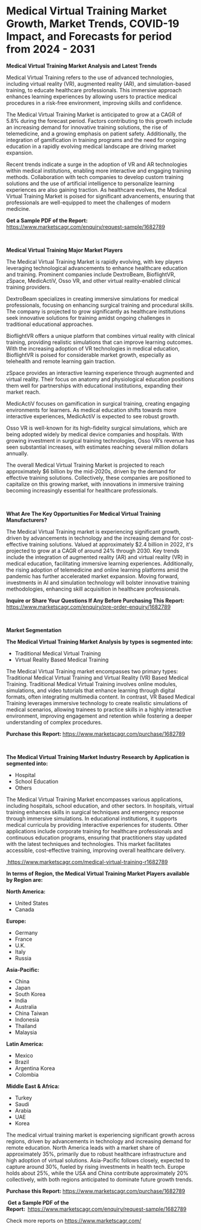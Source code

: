 <p><h1>Medical Virtual Training Market Growth, Market Trends, COVID-19 Impact, and Forecasts for period from 2024 - 2031</h1></p><p><strong>Medical Virtual Training Market Analysis and Latest Trends</strong></p>
<p><p>Medical Virtual Training refers to the use of advanced technologies, including virtual reality (VR), augmented reality (AR), and simulation-based training, to educate healthcare professionals. This immersive approach enhances learning experiences by allowing users to practice medical procedures in a risk-free environment, improving skills and confidence.</p><p>The Medical Virtual Training Market is anticipated to grow at a CAGR of 5.8% during the forecast period. Factors contributing to this growth include an increasing demand for innovative training solutions, the rise of telemedicine, and a growing emphasis on patient safety. Additionally, the integration of gamification in training programs and the need for ongoing education in a rapidly evolving medical landscape are driving market expansion.</p><p>Recent trends indicate a surge in the adoption of VR and AR technologies within medical institutions, enabling more interactive and engaging training methods. Collaboration with tech companies to develop custom training solutions and the use of artificial intelligence to personalize learning experiences are also gaining traction. As healthcare evolves, the Medical Virtual Training Market is poised for significant advancements, ensuring that professionals are well-equipped to meet the challenges of modern medicine.</p></p>
<p><strong>Get a Sample PDF of the Report:&nbsp;</strong> <a href="https://www.marketscagr.com/enquiry/request-sample/1682789?utm_campaign=1869&utm_medium=2&utm_source=Github&utm_content=ia&utm_term=30122024&utm_id=medical-virtual-training">https://www.marketscagr.com/enquiry/request-sample/1682789</a></p>
<p>&nbsp;</p>
<p><strong>Medical Virtual Training Major Market Players</strong></p>
<p><p>The Medical Virtual Training Market is rapidly evolving, with key players leveraging technological advancements to enhance healthcare education and training. Prominent companies include DextroBeam, BioflightVR, zSpace, MedicActiV, Osso VR, and other virtual reality-enabled clinical training providers.</p><p>DextroBeam specializes in creating immersive simulations for medical professionals, focusing on enhancing surgical training and procedural skills. The company is projected to grow significantly as healthcare institutions seek innovative solutions for training amidst ongoing challenges in traditional educational approaches.</p><p>BioflightVR offers a unique platform that combines virtual reality with clinical training, providing realistic simulations that can improve learning outcomes. With the increasing adoption of VR technologies in medical education, BioflightVR is poised for considerable market growth, especially as telehealth and remote learning gain traction.</p><p>zSpace provides an interactive learning experience through augmented and virtual reality. Their focus on anatomy and physiological education positions them well for partnerships with educational institutions, expanding their market reach.</p><p>MedicActiV focuses on gamification in surgical training, creating engaging environments for learners. As medical education shifts towards more interactive experiences, MedicActiV is expected to see robust growth.</p><p>Osso VR is well-known for its high-fidelity surgical simulations, which are being adopted widely by medical device companies and hospitals. With growing investment in surgical training technologies, Osso VR’s revenue has seen substantial increases, with estimates reaching several million dollars annually.</p><p>The overall Medical Virtual Training Market is projected to reach approximately $6 billion by the mid-2020s, driven by the demand for effective training solutions. Collectively, these companies are positioned to capitalize on this growing market, with innovations in immersive training becoming increasingly essential for healthcare professionals.</p></p>
<p>&nbsp;</p>
<p><strong>What Are The Key Opportunities For Medical Virtual Training Manufacturers?</strong></p>
<p><p>The Medical Virtual Training market is experiencing significant growth, driven by advancements in technology and the increasing demand for cost-effective training solutions. Valued at approximately $2.4 billion in 2022, it's projected to grow at a CAGR of around 24% through 2030. Key trends include the integration of augmented reality (AR) and virtual reality (VR) in medical education, facilitating immersive learning experiences. Additionally, the rising adoption of telemedicine and online learning platforms amid the pandemic has further accelerated market expansion. Moving forward, investments in AI and simulation technology will bolster innovative training methodologies, enhancing skill acquisition in healthcare professionals.</p></p>
<p><strong>Inquire or Share Your Questions If Any Before Purchasing This Report:</strong> <a href="https://www.marketscagr.com/enquiry/pre-order-enquiry/1682789?utm_campaign=1869&utm_medium=2&utm_source=Github&utm_content=ia&utm_term=30122024&utm_id=medical-virtual-training">https://www.marketscagr.com/enquiry/pre-order-enquiry/1682789</a></p>
<p>&nbsp;</p>
<p><strong>Market Segmentation</strong></p>
<p><strong>The Medical Virtual Training Market Analysis by types is segmented into:</strong></p>
<p><ul><li>Traditional Medical Virtual Training</li><li>Virtual Reality Based Medical Training</li></ul></p>
<p><p>The Medical Virtual Training market encompasses two primary types: Traditional Medical Virtual Training and Virtual Reality (VR) Based Medical Training. Traditional Medical Virtual Training involves online modules, simulations, and video tutorials that enhance learning through digital formats, often integrating multimedia content. In contrast, VR Based Medical Training leverages immersive technology to create realistic simulations of medical scenarios, allowing trainees to practice skills in a highly interactive environment, improving engagement and retention while fostering a deeper understanding of complex procedures.</p></p>
<p><strong>Purchase this Report:&nbsp;</strong><a href="https://www.marketscagr.com/purchase/1682789?utm_campaign=1869&utm_medium=2&utm_source=Github&utm_content=ia&utm_term=30122024&utm_id=medical-virtual-training">https://www.marketscagr.com/purchase/1682789</a></p>
<p>&nbsp;</p>
<p><strong>The Medical Virtual Training Market Industry Research by Application is segmented into:</strong></p>
<p><ul><li>Hospital</li><li>School Education</li><li>Others</li></ul></p>
<p><p>The Medical Virtual Training Market encompasses various applications, including hospitals, school education, and other sectors. In hospitals, virtual training enhances skills in surgical techniques and emergency response through immersive simulations. In educational institutions, it supports medical curricula by providing interactive experiences for students. Other applications include corporate training for healthcare professionals and continuous education programs, ensuring that practitioners stay updated with the latest techniques and technologies. This market facilitates accessible, cost-effective training, improving overall healthcare delivery.</p></p>
<p><a href="https://www.marketscagr.com/medical-virtual-training-r1682789?utm_campaign=1869&utm_medium=2&utm_source=Github&utm_content=ia&utm_term=30122024&utm_id=medical-virtual-training">&nbsp;https://www.marketscagr.com/medical-virtual-training-r1682789</a></p>
<p><strong>In terms of Region, the Medical Virtual Training Market Players available by Region are:</strong></p>
<p>
    <p> <strong> North America: </strong>
        <ul>
            <li>United States</li>
            <li>Canada</li>
        </ul>
        </p> 
    <p> <strong> Europe: </strong>
        <ul>
            <li>Germany</li>
            <li>France</li>
            <li>U.K.</li>
            <li>Italy</li>
            <li>Russia</li>
        </ul>
        </p> 
    <p> <strong> Asia-Pacific: </strong>
        <ul>
            <li>China</li>
            <li>Japan</li>
            <li>South Korea</li>
            <li>India</li>
            <li>Australia</li>
            <li>China Taiwan</li>
            <li>Indonesia</li>
            <li>Thailand</li>
            <li>Malaysia</li>
        </ul>
        </p> 
    <p> <strong> Latin America: </strong>
        <ul>
            <li>Mexico</li>
            <li>Brazil</li>
            <li>Argentina Korea</li>
            <li>Colombia</li>
        </ul>
        </p> 
    <p> <strong> Middle East & Africa: </strong>
        <ul>
            <li>Turkey</li>
            <li>Saudi</li>
            <li>Arabia</li>
            <li>UAE</li>
            <li>Korea</li>
        </ul>
    </p>
    </p>
<p><p>The medical virtual training market is experiencing significant growth across regions, driven by advancements in technology and increasing demand for remote education. North America leads with a market share of approximately 35%, primarily due to robust healthcare infrastructure and high adoption of virtual solutions. Asia-Pacific follows closely, expected to capture around 30%, fueled by rising investments in health tech. Europe holds about 25%, while the USA and China contribute approximately 20% collectively, with both regions anticipated to dominate future growth trends.</p></p>
<p><strong>Purchase this Report: </strong><a href="https://www.marketscagr.com/purchase/1682789?utm_campaign=1869&utm_medium=2&utm_source=Github&utm_content=ia&utm_term=30122024&utm_id=medical-virtual-training">https://www.marketscagr.com/purchase/1682789</a></p>
<p>&nbsp;<strong>Get a Sample PDF of the Report:&nbsp;&nbsp;</strong><a href="https://www.marketscagr.com/enquiry/request-sample/1682789?utm_campaign=1869&utm_medium=2&utm_source=Github&utm_content=ia&utm_term=30122024&utm_id=medical-virtual-training">https://www.marketscagr.com/enquiry/request-sample/1682789</a></p>
<p><strong></strong></p>
<p>Check more reports on <a href="https://www.marketscagr.com/?utm_campaign=1869&utm_medium=2&utm_source=Github&utm_content=ia&utm_term=30122024&utm_id=medical-virtual-training">https://www.marketscagr.com/</a></p>